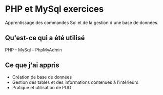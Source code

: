 # PHP et MySql exercices

Apprentissage des commandes Sql et de la gestion d'une base de données. 

## Qu'est-ce qui a été utilisé

PHP - MySql - PhpMyAdmin

## Ce que j'ai appris

- Création de base de données
- Gestion des tables et des informations contenues à l'intérieurs.
- Pratique et utilisation de PDO 


